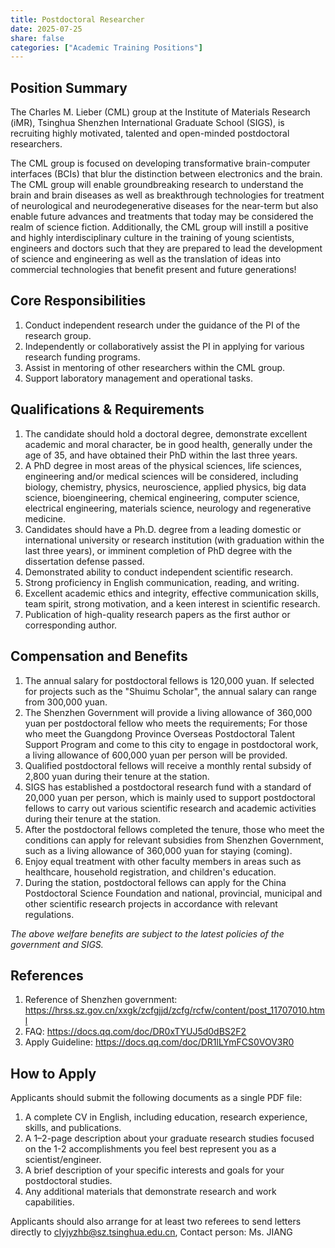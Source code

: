 ```yaml
---
title: Postdoctoral Researcher
date: 2025-07-25
share: false
categories: ["Academic Training Positions"]
---
```

<!--more-->

## Position Summary
The Charles M. Lieber (CML) group at the Institute of Materials Research (iMR), Tsinghua Shenzhen International Graduate School (SIGS), is recruiting highly motivated, talented and open-minded postdoctoral researchers.

The CML group is focused on developing transformative brain-computer interfaces (BCIs) that blur the distinction between electronics and the brain. The CML group will enable groundbreaking research to understand the brain and brain diseases as well as breakthrough technologies for treatment of neurological and neurodegenerative diseases for the near-term but also enable future advances and treatments that today may be considered the realm of science fiction. Additionally, the CML group will instill a positive and highly interdisciplinary culture in the training of young scientists, engineers and doctors such that they are prepared to lead the development of science and engineering as well as the translation of ideas into commercial technologies that benefit present and future generations!

## Core Responsibilities
1. Conduct independent research under the guidance of the PI of the research group.
2. Independently or collaboratively assist the PI in applying for various research funding programs.
3. Assist in mentoring of other researchers within the CML group.
4. Support laboratory management and operational tasks.

## Qualifications & Requirements
1. The candidate should hold a doctoral degree, demonstrate excellent academic and moral character, be in good health, generally under the age of 35, and have obtained their PhD within the last three years.
2. A PhD degree in most areas of the physical sciences, life sciences, engineering and/or medical sciences will be considered, including biology, chemistry, physics, neuroscience, applied physics, big data science, bioengineering, chemical engineering, computer science, electrical engineering, materials science, neurology and regenerative medicine.
3. Candidates should have a Ph.D. degree from a leading domestic or international university or research institution (with graduation within the last three years), or imminent completion of PhD degree with the dissertation defense passed.
4. Demonstrated ability to conduct independent scientific research.
5. Strong proficiency in English communication, reading, and writing.
6. Excellent academic ethics and integrity, effective communication skills, team spirit, strong motivation, and a keen interest in scientific research.
7. Publication of high-quality research papers as the first author or corresponding author.

## Compensation and Benefits
1. The annual salary for postdoctoral fellows is 120,000 yuan. If selected for projects such as the "Shuimu Scholar", the annual salary can range from 300,000 yuan.
2. The Shenzhen Government will provide a living allowance of 360,000 yuan per postdoctoral fellow who meets the requirements; For those who meet the Guangdong Province Overseas Postdoctoral Talent Support Program and come to this city to engage in postdoctoral work, a living allowance of 600,000 yuan per person will be provided.
3. Qualified postdoctoral fellows will receive a monthly rental subsidy of 2,800 yuan during their tenure at the station.
4. SIGS has established a postdoctoral research fund with a standard of 20,000 yuan per person, which is mainly used to support postdoctoral fellows to carry out various scientific research and academic activities during their tenure at the station.
5. After the postdoctoral fellows completed the tenure, those who meet the conditions can apply for relevant subsidies from Shenzhen Government, such as a living allowance of 360,000 yuan for staying (coming).
6. Enjoy equal treatment with other faculty members in areas such as healthcare, household registration, and children's education.
7. During the station, postdoctoral fellows can apply for the China Postdoctoral Science Foundation and national, provincial, municipal and other scientific research projects in accordance with relevant regulations.

*The above welfare benefits are subject to the latest policies of the government and SIGS.*

## References
1. Reference of Shenzhen government: https://hrss.sz.gov.cn/xxgk/zcfgjjd/zcfg/rcfw/content/post_11707010.html
2. FAQ: https://docs.qq.com/doc/DR0xTYUJ5d0dBS2F2
3. Apply Guideline: https://docs.qq.com/doc/DR1lLYmFCS0VOV3R0

## How to Apply
Applicants should submit the following documents as a single PDF file:
1. A complete CV in English, including education, research experience, skills, and publications.
2. A 1–2-page description about your graduate research studies focused on the 1-2 accomplishments you feel best represent you as a scientist/engineer.
3. A brief description of your specific interests and goals for your postdoctoral studies.
4. Any additional materials that demonstrate research and work capabilities.

Applicants should also arrange for at least two referees to send letters directly to clyjyzhb@sz.tsinghua.edu.cn, Contact person: Ms. JIANG